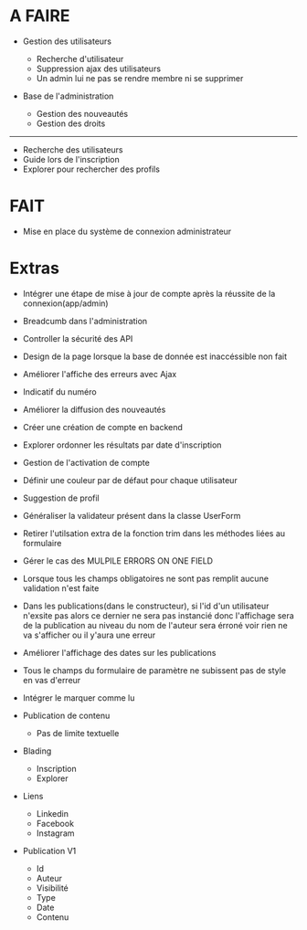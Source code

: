 # A FAIRE

- Gestion des utilisateurs
  - Recherche d'utilisateur
  - Suppression ajax des utilisateurs
  - Un admin lui ne pas se rendre membre ni se supprimer



- Base de l'administration
  - Gestion des nouveautés
  - Gestion des droits

----
- Recherche des utilisateurs
- Guide lors de l'inscription
- Explorer pour rechercher des profils

# FAIT
- Mise en place du système de connexion administrateur


# Extras
- Intégrer une étape de mise à jour de compte après la réussite de la connexion(app/admin)
- Breadcumb dans l'administration
- Controller la sécurité des API
- Design de la page lorsque la base de donnée est inaccéssible non fait
- Améliorer l'affiche des erreurs avec Ajax
- Indicatif du numéro
- Améliorer la diffusion des nouveautés
- Créer une création de compte en backend
- Explorer ordonner les résultats par date d'inscription
- Gestion de l'activation de compte
- Définir une couleur par de défaut pour chaque utilisateur
- Suggestion de profil
- Généraliser la validateur présent dans la classe UserForm
- Retirer l'utilsation extra de la fonction trim dans les méthodes liées au formulaire
- Gérer le cas des MULPILE ERRORS ON ONE FIELD
- Lorsque tous les champs obligatoires ne sont pas remplit aucune validation n'est faite
- Dans les publications(dans le constructeur), si l'id d'un utilisateur n'exsite pas alors ce dernier ne sera pas instancié donc l'affichage sera de la publication au niveau du nom de l'auteur sera érroné voir rien ne va s'afficher ou il y'aura une erreur
- Améliorer l'affichage des dates sur les publications
- Tous le champs du formulaire de paramètre ne subissent pas de style en vas d'erreur
- Intégrer le marquer comme lu
- Publication de contenu
  - Pas de limite textuelle
- Blading
  - Inscription
  - Explorer

- Liens
  - Linkedin
  - Facebook
  - Instagram

- Publication V1
  - Id
  - Auteur
  - Visibilité
  - Type
  - Date
  - Contenu
